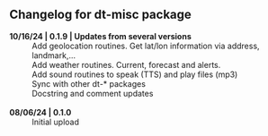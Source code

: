 <h2>Changelog for dt-misc package</h2>
<dl>
<dt><b>10/16/24 | 0.1.9  | Updates from several versions</b></dt>
<dd>Add geolocation routines.  Get lat/lon information via address, landmark,... </dd>
<dd>Add weather routines.  Current, forecast and alerts.</dd>
<dd>Add sound routines to speak (TTS) and play files (mp3)</dd>
<dd>Sync with other dt-* packages</dd>
<dd>Docstring and comment updates</dd>
<br>
<dt><b>08/06/24 | 0.1.0</b></dt>
<dd>Initial upload</dd>
</dl>
